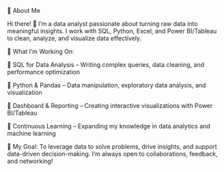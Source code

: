 🌟 About Me

Hi there! 👋 I’m a data analyst passionate about turning raw data into meaningful insights. I work with SQL, Python, Excel, and Power BI/Tableau to clean, analyze, and visualize data effectively.

📌 What I’m Working On:

🔹 SQL for Data Analysis – Writing complex queries, data cleaning, and performance optimization

🔹 Python & Pandas – Data manipulation, exploratory data analysis, and visualization

🔹 Dashboard & Reporting – Creating interactive visualizations with Power BI/Tableau

🔹 Continuous Learning – Expanding my knowledge in data analytics and machine learning

🚀 My Goal:
To leverage data to solve problems, drive insights, and support data-driven decision-making. I’m always open to collaborations, feedback, and networking!
